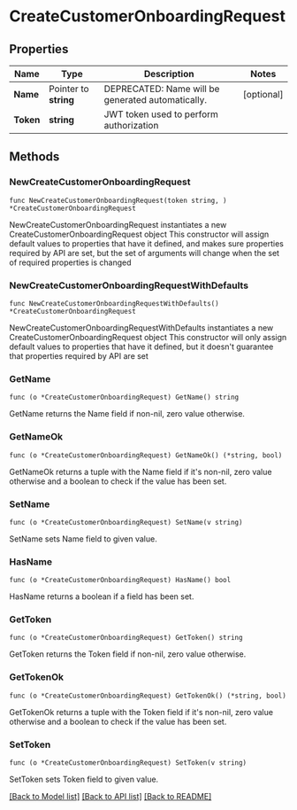 # CreateCustomerOnboardingRequest

## Properties

Name | Type | Description | Notes
------------ | ------------- | ------------- | -------------
**Name** | Pointer to **string** | DEPRECATED: Name will be generated automatically. | [optional] 
**Token** | **string** | JWT token used to perform authorization | 

## Methods

### NewCreateCustomerOnboardingRequest

`func NewCreateCustomerOnboardingRequest(token string, ) *CreateCustomerOnboardingRequest`

NewCreateCustomerOnboardingRequest instantiates a new CreateCustomerOnboardingRequest object
This constructor will assign default values to properties that have it defined,
and makes sure properties required by API are set, but the set of arguments
will change when the set of required properties is changed

### NewCreateCustomerOnboardingRequestWithDefaults

`func NewCreateCustomerOnboardingRequestWithDefaults() *CreateCustomerOnboardingRequest`

NewCreateCustomerOnboardingRequestWithDefaults instantiates a new CreateCustomerOnboardingRequest object
This constructor will only assign default values to properties that have it defined,
but it doesn't guarantee that properties required by API are set

### GetName

`func (o *CreateCustomerOnboardingRequest) GetName() string`

GetName returns the Name field if non-nil, zero value otherwise.

### GetNameOk

`func (o *CreateCustomerOnboardingRequest) GetNameOk() (*string, bool)`

GetNameOk returns a tuple with the Name field if it's non-nil, zero value otherwise
and a boolean to check if the value has been set.

### SetName

`func (o *CreateCustomerOnboardingRequest) SetName(v string)`

SetName sets Name field to given value.

### HasName

`func (o *CreateCustomerOnboardingRequest) HasName() bool`

HasName returns a boolean if a field has been set.

### GetToken

`func (o *CreateCustomerOnboardingRequest) GetToken() string`

GetToken returns the Token field if non-nil, zero value otherwise.

### GetTokenOk

`func (o *CreateCustomerOnboardingRequest) GetTokenOk() (*string, bool)`

GetTokenOk returns a tuple with the Token field if it's non-nil, zero value otherwise
and a boolean to check if the value has been set.

### SetToken

`func (o *CreateCustomerOnboardingRequest) SetToken(v string)`

SetToken sets Token field to given value.



[[Back to Model list]](../README.md#documentation-for-models) [[Back to API list]](../README.md#documentation-for-api-endpoints) [[Back to README]](../README.md)


